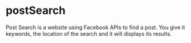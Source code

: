 postSearch
==========

Post Search is a website using Facebook APIs to find a post. You give it keywords, the location of the search and it will displays its results.
